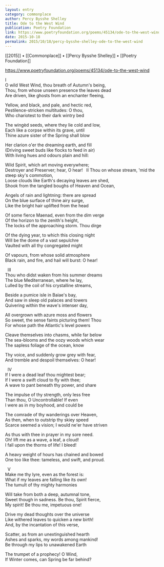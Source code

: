 ```yaml
---
layout: entry
category: commonplace
author: Percy Bysshe Shelley
title: Ode to the West Wind
publication: Poetry Foundation
link: https://www.poetryfoundation.org/poems/45134/ode-to-the-west-wind
date: 2015-10-18
permalink: 2015/10/18/percy-bysshe-shelley-ode-to-the-west-wind
---
```


[[2015]] • [[Commonplace]] • [[Percy Bysshe Shelley]] • [[Poetry Foundation]]

https://www.poetryfoundation.org/poems/45134/ode-to-the-west-wind

I
<br>O wild West Wind, thou breath of Autumn's being,
<br>Thou, from whose unseen presence the leaves dead
<br>Are driven, like ghosts from an enchanter fleeing,

Yellow, and black, and pale, and hectic red,
<br>Pestilence-stricken multitudes: O thou,
<br>Who chariotest to their dark wintry bed

The wingèd seeds, where they lie cold and low,
<br>Each like a corpse within its grave, until
<br>Thine azure sister of the Spring shall blow

Her clarion o'er the dreaming earth, and fill
<br>(Driving sweet buds like flocks to feed in air)
<br>With living hues and odours plain and hill:

Wild Spirit, which art moving everywhere;
<br>Destroyer and Preserver; hear, O hear! 
 
II
Thou on whose stream, 'mid the steep sky's commotion,
<br>Loose clouds like Earth's decaying leaves are shed,
<br>Shook from the tangled boughs of Heaven and Ocean,

Angels of rain and lightning: there are spread
<br>On the blue surface of thine airy surge,
<br>Like the bright hair uplifted from the head

Of some fierce Maenad, even from the dim verge
<br>Of the horizon to the zenith's height,
<br>The locks of the approaching storm. Thou dirge

Of the dying year, to which this closing night
<br>Will be the dome of a vast sepulchre
<br>Vaulted with all thy congregated might

Of vapours, from whose solid atmosphere
<br>Black rain, and fire, and hail will burst: O hear!
 
 
III
<br>Thou who didst waken from his summer dreams
<br>The blue Mediterranean, where he lay,
<br>Lulled by the coil of his crystalline streams,

Beside a pumice isle in Baiae's bay,
<br>And saw in sleep old palaces and towers
<br>Quivering within the wave's intenser day,

All overgrown with azure moss and flowers
<br>So sweet, the sense faints picturing them! Thou
<br>For whose path the Atlantic's level powers

Cleave themselves into chasms, while far below
<br>The sea-blooms and the oozy woods which wear
<br>The sapless foliage of the ocean, know

Thy voice, and suddenly grow grey with fear,
<br>And tremble and despoil themselves: O hear!
 
 
IV
<br>If I were a dead leaf thou mightest bear;
<br>If I were a swift cloud to fly with thee;
<br>A wave to pant beneath thy power, and share

The impulse of thy strength, only less free
<br>Than thou, O Uncontrollable! If even
<br>I were as in my boyhood, and could be

The comrade of thy wanderings over Heaven,
<br>As then, when to outstrip thy skiey speed
<br>Scarce seemed a vision; I would ne'er have striven

As thus with thee in prayer in my sore need.
<br>Oh! lift me as a wave, a leaf, a cloud!
<br>I fall upon the thorns of life! I bleed!

A heavy weight of hours has chained and bowed
<br>One too like thee: tameless, and swift, and proud.
 
 
V
<br>Make me thy lyre, even as the forest is:
<br>What if my leaves are falling like its own!
<br>The tumult of thy mighty harmonies

Will take from both a deep, autumnal tone,
<br>Sweet though in sadness. Be thou, Spirit fierce,
<br>My spirit! Be thou me, impetuous one!

Drive my dead thoughts over the universe
<br>Like withered leaves to quicken a new birth!
<br>And, by the incantation of this verse,

Scatter, as from an unextinguished hearth
<br>Ashes and sparks, my words among mankind!
<br>Be through my lips to unawakened Earth

The trumpet of a prophecy! O Wind,
<br>If Winter comes, can Spring be far behind? 
